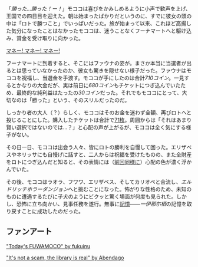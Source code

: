 <!-- title: モココ・アビスガード -->
<!-- status: 生存 -->

「_勝った…勝った！ー！_」モココは喜びをかみしめるように小声で歓声を上げ、王国での四日目を迎えた。朝は始まったばかりだというのに、すでに彼女の頭の中は「ロトで勝つこと」でいっぱいだった。旅が始まって以来、これほど高揚した気分になったことはなかったモココは、迷うことなくフーナマートへと駆け込み、賞金を受け取りに向かった。

[マネー! マネー! マネー!](#embed:https://www.youtube.com/live/zh0satM3cEs?t=476)

フーナマートに到着すると、そこにはファウナの姿が。まさか本当に当選者が出るとは思っていなかったのか、彼女も驚きを隠せない様子だった。ファウナはモココを祝福し、当選金を手渡す。モココが手にしたのは合計*710コイン*。一見するとかなりの大金だが、実は前日に*680コイン*もチケットにつぎ込んでいたため、最終的な純利益はたったの*30コイン*だった。それでもモココにとって、大切なのは「勝った」という、そのスリルだったのだ。

しっかり者の大人（？）らしく、モココはそのお金を迷わず全額、再びロトへと投じることにした。購入したチケットは合計で[71枚](https://www.youtube.com/live/zh0satM3cEs?feature=shared&t=515)。周囲からは「それはあまり賢い選択ではないのでは…？」と心配の声が上がるが、モココは全く気にする様子がない。

その日一日、モココは出会う人々、皆にロトの勝利を自慢して回った。エリザベスやネリッサにも自慢げに話すと、二人からは祝福を受けたものの、また全財産をロトにつぎ込んだと知ると、その表情には（[前回同様に](https://www.youtube.com/live/zh0satM3cEs?feature=shared&t=1395)）心配の色が濃く浮かんでいた。

その後、モココはラオラ、フワワ、エリザベス、そしてカリオペと合流し、*エルドリッチホラーダンジョン*へと挑むことになった。怖がりな性格のため、未知のものに遭遇するたびに子犬のようにビクッと驚く場面が何度も見られた。しかし、恐怖に立ち向かい、見事任務を遂行。無事に[記憶](https://www.youtube.com/live/zh0satM3cEs?feature=shared&t=3965)――*一伊那尓栖*の記憶を取り戻すことに成功したのだった。

## ファンアート

["Today's FUWAMOCO" by fukuinu](https://x.com/fukuinu_daddy/status/1831329880249905569)

<!-- fuwawa, irys -->

["It's not a scam, the library is real" by Abendago](https://x.com/Abendag0/status/1831627938883891257)

<!-- fuwawa -->
